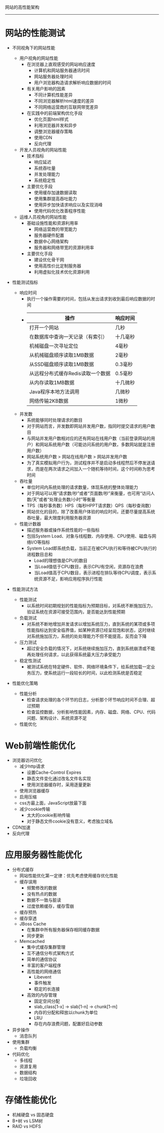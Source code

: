 网站的高性能架构

---

# 网站的性能测试

- 不同视角下的网站性能
	- 用户视角的网站性能
	    - 在浏览器上直观感受的网站响应速度
            - 计算机和网站服务器通讯时间
	        - 网站服务器处理时间
	        - 用户浏览器构造请求解析响应数据的时间
	    - 有关用户影响的因素
            - 不同计算机性能差异
	        - 不同浏览器解析html速度的差异
	        - 不同网络运营商的互联网带宽差异
	    - 在实践中的前端架构优化手段
	        - 优化页面html样式
	        - 利用浏览器并发和异步
	        - 调整浏览器缓存策略
	        - 使用CDN
	        - 反向代理
	- 开发人员视角的网站性能
	    - 技术指标
    	    - 响应延迟
    	    - 系统吞吐量
    	    - 并发处理能力
    	    - 系统稳定性
    	- 主要优化手段
    	    - 使用缓存加速数据读取
    	    - 使用集群提高吞吐能力
    	    - 使用异步加快请求响应以及实现消峰
    	    - 使用代码优化改善程序性能
    - 运维人员视角的网站性能
        - 基础设施性能和资源利用率
            - 网络运营商的带宽能力
            - 服务器硬件配置
            - 数据中心网络架构
            - 服务器和网络带宽的资源利用率
        - 主要优化手段
            - 建设优化骨干网
            - 使用高性价比定制服务器
            - 利用虚拟化技术优化资源利用
- 性能测试指标
    - 响应时间
        - 执行一个操作需要的时间，包括从发出请求到收到最后响应数据的时间
        -   操作 | 响应时间  
            ---  | ---  
            打开一个网站|几秒
            在数据库中查询一天记录（有索引）|十几毫秒
            机械磁盘一次寻址定位|4毫秒
            从机械磁盘顺序读取1MB数据|2毫秒
            从SSD磁盘顺序读取1MB数据|0.3毫秒
            从远程分布式缓存Redis读取一个数据|0.5毫秒
            从内存读取1MB数据|十几微秒
            Java程序本地方法调用|几微秒
            网络传输2KB数据|1微秒
    - 并发数
        - 系统能够同时处理请求的数目
        - 对于网站而言，并发数即网站并发用户数，指同时提交请求的用户数目
        - 与网站并发用户数相对应的还有网站在线用户数（当前登录网站的用户）和网站系统用户数（可能访问系统的用户数，多数网站就是注册用户数）
        - 网站系统用户数 > 网站在线用户数 > 网站并发用户数
        - 为了真实模拟用户行为，测试程序并不是启动多线程然后不停发送请求，而是在两次请求之间加入一个随机等待时间，这个时间称为思考时间
    - 吞吐量
        - 单位时间内系统处理的请求数量，体现系统的整体处理能力
        - 对于网站可以用“请求数/秒”或者“页面数/秒”来衡量，也可用“访问人数/天”或者“处理业务数/小时”等衡量
        - TPS（每秒事务数）HPS（每秒HPPT请求数）QPS（每秒查询数）
        - 网站优化的目的，除了改善用户体验的响应时间，还要尽量提高系统吞吐量，最大限度利用服务器资源
    - 性能计数器
        - 描述服务器或操作系统性能的一些指标
        - 包括System Load、对象与线程数、内存使用、CPU使用、磁盘与网络I/O等指标
        - System Load即系统负载，当前正在被CPU执行和等待被CPU执行的进程数目总和
            - Load的理想值是CPU的数目
            - 当Load值低于CPU数目，表示CPU有空闲，资源存在浪费
            - 当Load值高于CPU数目，表示进程在排队等待CPU调度，表示系统资源不足，影响应用程序执行性能
- 性能测试方法
    - 性能测试
        - 以系统时间初期规划的性能指标为预期目标，对系统不断施加压力，验证系统在资源可接受范围内，是否能达到性能预期
    - 负载测试
        - 对系统不断地增加并发请求以增加系统压力，直到系统的某项或多项性能指标达到安全临界值，如某种资源已经呈现饱和状态，这时继续对系统施加压力，系统的处处理能力不但不能提高，反而会下降
    - 压力测试
        - 超过安全负载的情况下，对系统继续施加压力，直到系统崩溃或不能再处理任何请求，以此获得系统最大压力承受能力
    - 稳定性测试
        - 被测试系统在特定硬件、软件、网络环境条件下，给系统加载一定业务压力，使系统运行一段较长的时间，以此检测系统是否稳定
         
- 性能优化策略
    - 性能分析
        - 检查请求处理的各个环节的日志，分析那个环节响应时间不合理、超过预期
        - 检查监控数据，分析影响性能因素，内存、磁盘、网络、CPU、代码问题、架构设计、系统资源不足
    - 性能优化

# Web前端性能优化

- 浏览器访问优化
    - 减少http请求
        - 设置Cache-Control Expires
        - 静态文件变化通过改名文件名实现
        - 使用浏览器缓存时，采用逐量更新
    - 使用浏览器缓存
    - 启用压缩
    - css方最上面，JavaScript放最下面
    - 减少cookie传输
        - 太大的cookie影响传输
        - 对于静态文件cookie没有意义，考虑独立域名
- CDN加速
- 反向代理

# 应用服务器性能优化

- 分布式缓存
    - 网站性能优化第一定律：优先考虑使用缓存优化性能
    - 缓存误用
        - 频繁修改的数据
        - 没有热点的数据
        - 数据不一致与脏读
        - 过度依赖缓存，缓存雪崩
    - 缓存预热
    - 缓存穿透
    - JBoss Cache
        - 在集群中所有服务器保存相同缓存数据
        - 同步更新
    - Memcached
        - 集中式缓存集群管理
        - 互不通信分布式架构方式
        - 简单的通信协议
        - 丰富的客户端程序
        - 高性能的网络通信
            - Libevent
            - 事件触发
            - 稳定的长连接
        - 高效的内存管理
            - 固定空间分配
            - slab_class[1-x] -> slab[1-n] -> chunk[1-m] 
            - 内存的分配和释放以chunk为单位
            - LRU
            - 存在内存浪费问题，配置好启动参数
- 异步操作
    - 消息队列
- 使用集群
    - 负载均衡
- 代码优化
    - 多线程
    - 资源复用
    - 数据结构
    - 垃圾回收

# 存储性能优化

- 机械硬盘 vs 固态硬盘
- B+树 vs LSM树
- RAID vs HDFS

